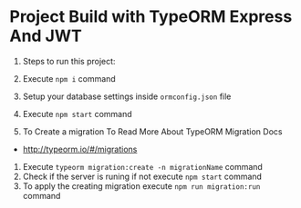 # Project Build with TypeORM Express And JWT

1. Steps to run this project:

1. Execute `npm i` command
2. Setup your database settings inside `ormconfig.json` file
3. Execute `npm start` command

2. To Create a migration
To Read More About TypeORM Migration Docs

+ http://typeorm.io/#/migrations


1. Execute `typeorm migration:create -n migrationName` command
2. Check if the server is runing if not execute `npm start` command
3. To apply the creating migration execute `npm run migration:run` command